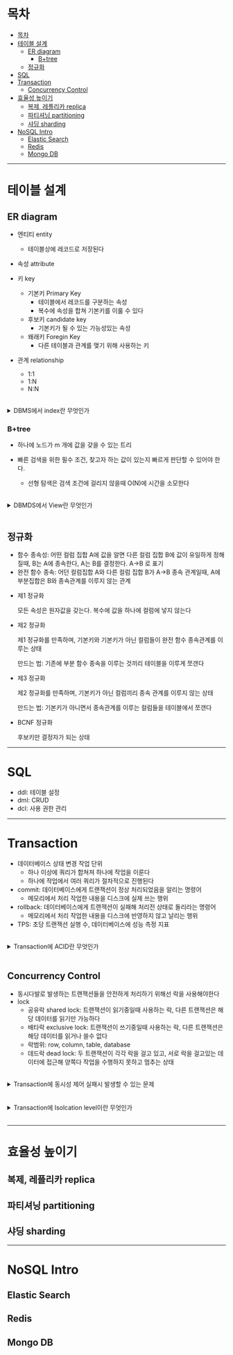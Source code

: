 # 목차
- [목차](#목차)
- [테이블 설계](#테이블-설계)
  - [ER diagram](#er-diagram)
    - [B+tree](#btree)
  - [정규화](#정규화)
- [SQL](#sql)
- [Transaction](#transaction)
  - [Concurrency Control](#concurrency-control)
- [효율성 높이기](#효율성-높이기)
  - [복제, 레플리카 replica](#복제-레플리카-replica)
  - [파티셔닝 partitioning](#파티셔닝-partitioning)
  - [샤딩 sharding](#샤딩-sharding)
- [NoSQL Intro](#nosql-intro)
  - [Elastic Search](#elastic-search)
  - [Redis](#redis)
  - [Mongo DB](#mongo-db)

---------------------------------------------

# 테이블 설계
## ER diagram
- 엔티티 entity
  - 테이블상에 레코드로 저장된다 

- 속성 attribute

- 키 key
  - 기본키 Primary Key
    - 테이블에서 레코드를 구분하는 속성
    - 복수에 속성을 합쳐 기본키를 이룰 수 있다 
  - 후보키 candidate key
    - 기본키가 될 수 있는 가능성있는 속성
  - 왜래키 Foregin Key
    - 다른 테이블과 관계를 맺기 위해 사용하는 키 

- 관계 relationship
  - 1:1
  - 1:N
  - N:N

</br>
<details>
<summary>
DBMS에서 index란 무엇인가
</summary>
</br>
<p>
select 속도를 빠르게 하기 위해 사용하는 자료구조(ex B+tree)</br>
두개 이상 컬럼을 묶어 index를 만들 수 있다
</p>
<p>단점
<ul>
<li>index를 만든 컬럼에 데이터 삽입, 삭제, 수정 연산에 시간이 걸기전 보다 늘어난다</li>
</ul>
</p>
</details>

### B+tree
- 하나에 노드가 m 개에 값을 갖을 수 있는 트리  

- 빠른 검색을 위한 필수 조건, 찾고자 하는 값이 있는지 빠르게 판단할 수 있어야 한다.
  - 선형 탐색은 검색 조건에 걸리지 않을때 O(N)에 시간을 소모한다



</br>
<details>
<summary>
DBMDS에서 View란 무엇인가
</summary>
<p>하나이상에 테이블을 합쳐 만든 가상 테이블</p>
<p>장점</p>
<ul>
<li>자주 사용하는 질의를 뷰로 만들어 놓을 수 있다</li>
<li>선별한 컬럼만 조회가능하게 해 보안성을 높인다</li>
</ul>
<p>단점</p>
<ul>
<li>독립적인 인덱스를 가질 수 없다</li>
</ul>
</details>
</br>



## 정규화

- 함수 종속성: 어떤 컬럼 집합 A에 값을 알면 다른 컬럼 집합 B에 값이 유일하게 정해질때, B는 A에 종속한다, A는 B를 결정한다. A->B 로 표기
- 완전 함수 종속: 어던 컬럼집합 A와 다른 컬럼 집합 B가 A->B 종속 관계일때, A에 부분집합은 B와 종속관계를 이루지 않는 관계

<ul>
<li> 
<p>제1 정규화</p>
<p>모든 속성은 원자값을 갖는다. 복수에 값을 하나에 컬럼에 넣지 않는다</p>
</li>
<li> 
<p>제2 정규화</p>
<p>제1 정규화를 만족하며, 기본키와 기본키가 아닌 컬럼들이 완전 함수 종속관계를 이루는 상태</p>
<p>만드는 법: 기존에 부분 함수 종속을 이루는 것끼리 테이블을 이루게 쪼갠다</p>
</li>
<li>
<p>제3 정규화</p>
<p>제2 정규화를 만족하며, 기본키가 아닌 컬럼끼리 종속 관계를 이루지 않는 상태</p>
<p>만드는 법: 기본키가 아니면서 종속관계를 이루는 컬럼들을 테이블에서 쪼갠다</p>
</li>
<li>
<p>BCNF 정규화</p>
<p>후보키만 결정자가 되는 상태</p>
</li>
</ul>

---------------------------------------------

# SQL
- ddl: 테이블 설정
- dml: CRUD
- dcl: 사용 권한 관리

----------------------------------------------

# Transaction
- 데이터베이스 상태 변경 작업 단위
  - 하나 이상에 쿼리가 합쳐져 하나에 작업을 이룬다 
  - 하나에 작업에서 여러 쿼리가 절차적으로 진행된다
- commit: 데이터베이스에게 트랜잭션이 정상 처리되었음을 알리는 명령어
  - 메모리에서 처리 작업한 내용을 디스크에 실제 쓰는 행위
- rollback: 데이터베이스에게 트랜잭션이 실패해 처리전 상태로 돌리라는 명령어
  - 메모리에서 처리 작업한 내용을 디스크에 반영하지 않고 날리는 행위
- TPS: 초당 트랜잭션 실행 수, 데이터베이스에 성능 측정 지표

</br>
<details>
<summary>
Transaction에 ACID란 무엇인가 
</summary>
<ul>
<li>Atomic 원자성: 데이터베이스는 트랜잭션 처리 전, 후 두 상태만 가능하다.</br> 하나에 연산이 실패하면 트랜잭션이 실패한다</li>
<li>Consistency 일관성: 트랜잭션 처리를 해도 제약사항은 유지된다</br>제약사항을 지키는 트랜잭션만 수행가능</li>
<li>Isolation 독립성: 여러 트랜잭션이 동시 작업중일때 서로 영향을 주지 않는다</li>
<li>Durability 지속성: 트랜잭션 처리가 끝나 commit된 결과는 데이터베이스에 영구 반영된다</li>
</ul>
</details>
</br>

## Concurrency Control
- 동시다발로 발생하는 트랜잭션들을 안전하게 처리하기 위해선 락을 사용해야한다
- lock
  - 공유락 shared lock: 트랜잭션이 읽기중일때 사용하는 락, 다른 트랜잭션은 해당 데이터를 읽기만 가능하다
  - 배타락 exclusive lock: 트랜잭션이 쓰기중일때 사용하는 락, 다른 트랜잭션은 해당 데이터를 읽거나 쓸수 없다
  - 락범위: row, column, table, database
  - 데드락 dead lock: 두 트랜잭션이 각각 락을 걸고 있고, 서로 락을 걸고있는 데이터에 접근해 양쪽다 작업을 수행하지 못하고 멈추는 상태

</br>
<details>
<summary>
Transaction에 동시성 제어 실패시 발생할 수 있는 문제
</summary>
</br>
<ul>
    <li>
    <p>유령 읽기 Phantom Read</p>
    <p>T1이 테이블을 2번 조회하는 연산을 하고, T2는 테이블에 레코드 삽입하는 연산을 할때, </br>"T1 첫번째 조회 -> T2 삽입 -> T1 두번째 조회"로 처리되면 첫번째와 두번째 조회 결과가 달라버리는 문제 발생</p>
    </li>
    <li>
    <p>읽기 반복불가 Unrepeatable Read</p>
    <p>T1이 테이블을 2번 조회하는 연산을 하고, T2는 테이블에 레코드 변경하는 연산을 할때, </br>"T1 첫번째 조회 -> T2 변경 -> T1 두번째 조회"로 처리되면 첫번째와 두번째 조회 결과가 달라버리는 문제 발생</p>
    </li>
    <li>
    <p>오손 읽기 Dirty Read</p>
    <p>T1이 테이블 변경 연산, T2가 테이블 조회 연산을 할때, </br> "T1 commit 전 T2 조회"로 처리되면 변경되지 않는 데이터를 읽는 문제 발생</p>
    </li>
</ul>
</details>
</br>

</br>
<details>
<summary>
Transaction에 Isolcation level이란 무엇인가
</summary>
</br>
<p>빠른 트랜잭션 처리를 위해 트랜잭션간 작업도중 끼어들기를 허용하는 수준</br>
높을 수록 속도는 느리지만 확실한 동시성 제어를 보장한다</p>
<ul>
<li>
<p>READ_UNCOMMITED: level 0</p>
<p>T1이 commit하기 전 처리중인 데이터를 T2가 조회하는걸 허용</p>
<p>막을 수 있는 문제 없음</p></li>
<li>
<p>READ_COMMITED: level 1</p>
<p>T1이 commit한 데이터만 T2가 조회가능</p>
<p>더티리드 막음</p></li>
<li>
<p>REPEATABLE_READ: level 2</p>
<p>T1이 조회중인 데이터는 commit전까지 T2가 수정, 삭제 불가</p>
<p>더티리드, 읽기 반복불가 막음</p></li>
<li>
<p>SERIALIZABLE: level 3</p></p></li>
<p>T1 commit후 T2 실행</p>
<p>더티리드, 읽기 반복불가, 팬텀리드 막음</P>
</ul>
</details>
</br>


----------------------------------------

# 효율성 높이기
## 복제, 레플리카 replica


## 파티셔닝 partitioning


## 샤딩 sharding


--------------------------------------

# NoSQL Intro
## Elastic Search

## Redis

## Mongo DB